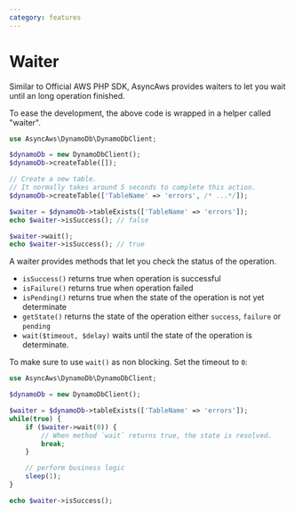 ```yaml
---
category: features
---
```


# Waiter

Similar to Official AWS PHP SDK, AsyncAws provides waiters to let you wait
until an long operation finished.

To ease the development, the above code is wrapped in a helper called "waiter".

```php
use AsyncAws\DynamoDb\DynamoDbClient;

$dynamoDb = new DynamoDbClient();
$dynamoDb->createTable([]);

// Create a new table.
// It normally takes around 5 seconds to complete this action.
$dynamoDb->createTable(['TableName' => 'errors', /* ...*/]);

$waiter = $dynamoDb->tableExists(['TableName' => 'errors']);
echo $waiter->isSuccess(); // false

$waiter->wait();
echo $waiter->isSuccess(); // true
```

A waiter provides methods that let you check the status of the operation.
* `isSuccess()` returns true when operation is successful
* `isFailure()` returns true when operation failed
* `isPending()` returns true when the state of the operation is not yet determinate
* `getState()` returns the state of the operation either `success`, `failure` or `pending`
* `wait($timeout, $delay)` waits until the state of the operation is determinate.

To make sure to use `wait()` as non blocking. Set the timeout to `0`:

```php
use AsyncAws\DynamoDb\DynamoDbClient;

$dynamoDb = new DynamoDbClient();

$waiter = $dynamoDb->tableExists(['TableName' => 'errors']);
while(true) {
    if ($waiter->wait(0)) {
        // When method `wait` returns true, the state is resolved.
        break;
    }

    // perform business logic
    sleep(1);
}

echo $waiter->isSuccess();
```

